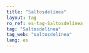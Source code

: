 ```yaml
---
title: "Saltosdelínea"
layout: tag
ro_ref: es-tag-Saltosdelínea
tag: "Saltosdelínea"
tag_web: "saltosdelínea"
lang: es
---
```

